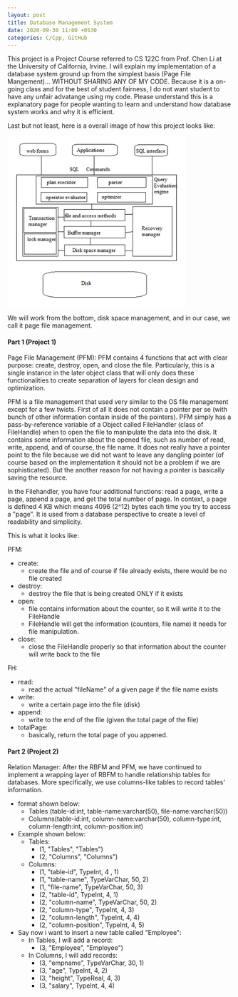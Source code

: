 ```yaml
---
layout: post
title: Database Management System
date: 2020-09-30 11:00 +0530
categories: C/Cpp, GitHub
---
```


This project is a Project Course referred to CS 122C from Prof. Chen Li at the University of California, Irvine.
I will explain my implementation of a database system ground up from the simplest basis (Page File Mangement)...
WITHOUT SHARING ANY OF MY CODE. Because it is a on-going class and for the best of student fairness, I do not want
student to have any unfair advatange using my code. Please understand this is a explanatory page for people wanting to learn
and understand how database system works and why it is efficient.

Last but not least, here is a overall image of how this project looks like:

<img src="/assets/database-management-system/DBMS-structure.png" alt="structure" width="400">

We will work from the bottom, disk space management, and in our case, we call it page file management.

#### Part 1 (Project 1)

Page File Management (PFM):
PFM contains 4 functions that act with clear purpose: create, destroy, open, and close the file. Particularly, this is
a single instance in the later object class that will only does these functionalities to create separation of layers for
clean design and optimization.

PFM is a file management that used very similar to the OS file management except for a few twists.
First of all it does not contain a pointer per se (with bunch of other information contain inside of the pointers).
PFM simply has a pass-by-reference variable of a Object called FileHandler (class of FileHandle) when to open the file
to manipulate the data into the disk. It contains some information about the opened file, such as number of read, write,
append, and of course, the file name. It does not really have a pointer point to the file because we did not want to leave
any dangling pointer (of course based on the implementation it should not be a problem if we are sophisticated). But the another
reason for not having a pointer is basically saving the resource.

In the Filehandler, you have four additional functions: read a page, write a page, append a page, and get the total number of page.
In context, a page is defined 4 KB which means 4096 (2^12) bytes each time you try to access a "page". It is used from a
database perspective to create a level of readability and simplicity.

This is what it looks like:

PFM:

- create:
  - create the file and of course if file already exists, there would be no file created
- destroy:
  - destroy the file that is being created ONLY if it exists
- open:
  - file contains information about the counter, so it will write it to the FileHandle
  - FileHandle will get the information (counters, file name) it needs for file manipulation.
- close:
  - close the FileHandle properly so that information about the counter will write back to the file

FH:

- read:
  - read the actual "fileName" of a given page if the file name exists
- write:
  - write a certain page into the file (disk)
- append:
  - write to the end of the file (given the total page of the file)
- totalPage:
  - basically, return the total page of you appened.

#### Part 2 (Project 2)

Relation Manager:
After the RBFM and PFM, we have continued to implement a wrapping layer of RBFM to handle relationship tables for databases.
More specifically, we use columns-like tables to record tables' information.
- format shown below:
  - Tables (table-id:int, table-name:varchar(50), file-name:varchar(50))
  - Columns(table-id:int, column-name:varchar(50), column-type:int, column-length:int, column-position:int)
- Example shown below: 
  - Tables:
    - (1, "Tables", "Tables")
    - (2, "Columns", "Columns")
  - Columns: 
    - (1, "table-id", TypeInt, 4 , 1)
    - (1, "table-name", TypeVarChar, 50, 2)
    - (1, "file-name", TypeVarChar, 50, 3)
    - (2, "table-id", TypeInt, 4, 1)
    - (2, "column-name",  TypeVarChar, 50, 2)
    - (2, "column-type", TypeInt, 4, 3)
    - (2, "column-length", TypeInt, 4, 4)
    - (2, "column-position", TypeInt, 4, 5)
- Say now i want to insert a new table called "Employee":
  - In Tables, I will add a record:
    - (3, "Employee", "Employee")
  - In Columns, I will add records:
    - (3, "empname", TypeVarChar, 30, 1)
    - (3, "age", TypeInt, 4, 2)
    - (3, "height", TypeReal, 4, 3)
    - (3, "salary", TypeInt, 4, 4)

